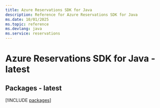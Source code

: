```yaml
---
title: Azure Reservations SDK for Java
description: Reference for Azure Reservations SDK for Java
ms.date: 10/01/2025
ms.topic: reference
ms.devlang: java
ms.service: reservations
---
```

# Azure Reservations SDK for Java - latest
## Packages - latest
[!INCLUDE [packages](reservations-index.md)]